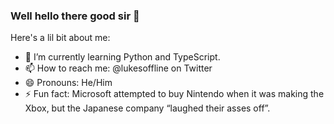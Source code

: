 ### Well hello there good sir 👋

<!--
**LukesOffline/LukesOffline** is a ✨ _special_ ✨ repository because its `README.md` (this file) appears on your GitHub profile.

Here are some ideas to get you started:
- 🔭 I’m currently working on ...
- 💬 Ask me about ...
-->

Here's a lil bit about me:

- 🌱 I’m currently learning Python and TypeScript.
- 📫 How to reach me: @lukesoffline on Twitter
- 😄 Pronouns: He/Him
- ⚡ Fun fact: Microsoft attempted to buy Nintendo when it was making the Xbox, but the Japanese company “laughed their asses off”.
